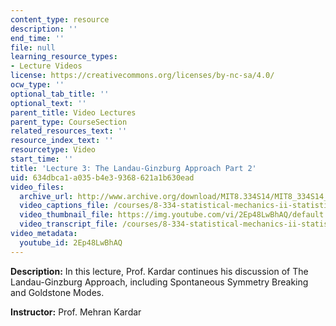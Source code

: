 ```yaml
---
content_type: resource
description: ''
end_time: ''
file: null
learning_resource_types:
- Lecture Videos
license: https://creativecommons.org/licenses/by-nc-sa/4.0/
ocw_type: ''
optional_tab_title: ''
optional_text: ''
parent_title: Video Lectures
parent_type: CourseSection
related_resources_text: ''
resource_index_text: ''
resourcetype: Video
start_time: ''
title: 'Lecture 3: The Landau-Ginzburg Approach Part 2'
uid: 634dbca1-a035-b4e3-9368-621a1b630ead
video_files:
  archive_url: http://www.archive.org/download/MIT8.334S14/MIT8_334S14_lec03_300k.mp4
  video_captions_file: /courses/8-334-statistical-mechanics-ii-statistical-physics-of-fields-spring-2014/f0c27aeb991b533e96ff62094576d9c4_2Ep48LwBhAQ.vtt
  video_thumbnail_file: https://img.youtube.com/vi/2Ep48LwBhAQ/default.jpg
  video_transcript_file: /courses/8-334-statistical-mechanics-ii-statistical-physics-of-fields-spring-2014/8221319fddacc25d0326922a999d7892_2Ep48LwBhAQ.pdf
video_metadata:
  youtube_id: 2Ep48LwBhAQ
---
```


**Description:** In this lecture, Prof. Kardar continues his discussion of The Landau-Ginzburg Approach, including Spontaneous Symmetry Breaking and Goldstone Modes.

**Instructor:** Prof. Mehran Kardar

